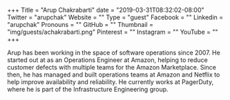 +++
Title = "Arup Chakrabarti"
date = "2019-03-31T08:32:02-08:00"
Twitter = "arupchak"
Website = ""
Type = "guest"
Facebook = ""
Linkedin = "arupchak"
Pronouns = ""
GitHub = ""
Thumbnail = "img/guests/achakrabarti.png"
Pinterest = ""
Instagram = ""
YouTube = ""
+++

Arup has been working in the space of software operations since 2007. He started out at as an Operations Engineer at Amazon, helping to reduce customer defects with multiple teams for the Amazon Marketplace. Since then, he has managed and built operations teams at Amazon and Netflix to help improve availability and reliability. He currently works at PagerDuty, where he is part of the Infrastructure Engineering group.
